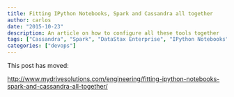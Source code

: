 ```yaml
---
title: Fitting IPython Notebooks, Spark and Cassandra all together
author: carlos
date: "2015-10-23"
description: An article on how to configure all these tools together
tags: ["Cassandra", "Spark", "DataStax Enterprise", "IPython Notebooks", "IPython"]
categories: ["devops"]
---
```


This post has moved:

http://www.mydrivesolutions.com/engineering/fitting-ipython-notebooks-spark-and-cassandra-all-together/
